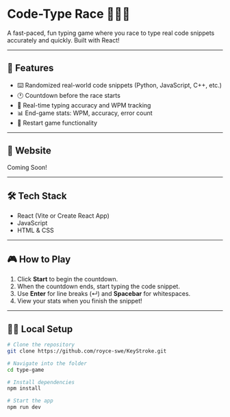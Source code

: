 # Code-Type Race 🧑‍💻🏁

A fast-paced, fun typing game where you race to type real code snippets accurately and quickly. Built with React!

---

## 🚀 Features

- ⌨️ Randomized real-world code snippets (Python, JavaScript, C++, etc.)
- 🕐 Countdown before the race starts
- 🎯 Real-time typing accuracy and WPM tracking
- 📊 End-game stats: WPM, accuracy, error count
- 🔁 Restart game functionality

---

## 📸 Website

Coming Soon!

---

## 🛠️ Tech Stack

- React (Vite or Create React App)
- JavaScript
- HTML & CSS

---

## 🎮 How to Play

1. Click **Start** to begin the countdown.
2. When the countdown ends, start typing the code snippet.
3. Use **Enter** for line breaks (↵) and **Spacebar** for whitespaces.
4. View your stats when you finish the snippet!

---

## 🧑‍💻 Local Setup

```bash
# Clone the repository
git clone https://github.com/royce-swe/KeyStroke.git

# Navigate into the folder
cd type-game

# Install dependencies
npm install

# Start the app
npm run dev
